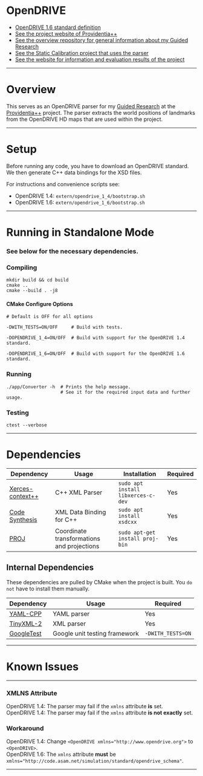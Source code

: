 # OpenDRIVE

- [OpenDRIVE 1.6 standard definition](https://www.asam.net/index.php?eID=dumpFile&t=f&f=3495&token=56b15ffd9dfe23ad8f759523c806fc1f1a90a0e8#_repeating_objects)
- [See the project website of Providentia++](https://innovation-mobility.com/en)
- [See the overview repository for general information about my Guided Research](https://github.com/Brucknem/GuidedResearch)
- [See the Static Calibration project that uses the parser](https://github.com/Brucknem/StaticCalibration)
- [See the website for information and evaluation results of the project](https://brucknem.github.io/StaticCalibration)

***

# Overview

This serves as an OpenDRIVE parser for my [Guided Research](https://github.com/Brucknem/GuidedResearch) at the
[Providentia++](https://innovation-mobility.com/en) project. The parser extracts the world positions of landmarks from
the OpenDRIVE HD maps that are used within the project.

***

# Setup

Before running any code, you have to download an OpenDRIVE standard. We then generate C++ data bindings for the XSD
files.

For instructions and convenience scripts see:

- OpenDRIVE 1.4: `extern/opendrive_1_4/bootstrap.sh`
- OpenDRIVE 1.6: `extern/opendrive_1_6/bootstrap.sh`

***

# Running in Standalone Mode

### See below for the necessary dependencies.

### Compiling

```shell
mkdir build && cd build
cmake ..
cmake --build . -j8
```

#### CMake Configure Options

```shell
# Default is OFF for all options

-DWITH_TESTS=ON/OFF     # Build with tests.

-DOPENDRIVE_1_4=ON/OFF  # Build with support for the OpenDRIVE 1.4 standard.

-DOPENDRIVE_1_6=ON/OFF  # Build with support for the OpenDRIVE 1.6 standard.
```

### Running

```shell
./app/Converter -h  # Prints the help message.
                    # See it for the required input data and further usage.
```

### Testing

```shell
ctest --verbose
```

***

# Dependencies

| Dependency | Usage | Installation | Required | 
| ---------- | ----------- | ------------ | -------- |
| [Xerces-context++](https://xerces.apache.org/xerces-c/) | C++ XML Parser | `sudo apt install libxerces-c-dev` | Yes |
| [Code Synthesis](https://www.codesynthesis.com/products/xsd) | XML Data Binding for C++ | `sudo apt install xsdcxx` | Yes |
| [PROJ](https://proj.org/) | Coordinate transformations and projections | `sudo apt-get install proj-bin` | Yes |

## Internal Dependencies

These dependencies are pulled by CMake when the project is built. You `do not` have to install them manually.

| Dependency | Usage | Required | 
| ---------- | ----------- | -------- |
| [YAML-CPP](https://github.com/jbeder/yaml-cpp.git) | YAML parser | Yes |
| [TinyXML-2](https://github.com/leethomason/tinyxml2.git) | XML parser | Yes |
| [GoogleTest](https://github.com/google/googletest) | Google unit testing framework | `-DWITH_TESTS=ON` |

***

# Known Issues

***

### XMLNS Attribute

OpenDRIVE 1.4: The parser may fail if the `xmlns` attribute **is** set.  
OpenDRIVE 1.4: The parser may fail if the `xmlns` attribute **is not exactly** set.

### Workaround

OpenDRIVE 1.4: Change `<OpenDRIVE xmlns="http://www.opendrive.org">` to `<OpenDRIVE>`.  
OpenDRIVE 1.6: The `xmlns` attribute **must** be `xmlns="http://code.asam.net/simulation/standard/opendrive_schema"`.

***
